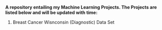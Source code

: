 **A repository entailing my Machine Learning Projects. The Projects are listed below and will be updated with time:**

1) Breast Cancer Wisnconsin (Diagnostic) Data Set

